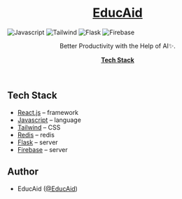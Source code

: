 <a href="https://streamsapp.me">
  <h1 align="center">EducAid</h1>
</a>

![Javascript](https://img.shields.io/badge/javascript-%23007ACC.svg?style=for-the-badge&logo=javascript&logoColor=white)
![Tailwind](https://img.shields.io/badge/tailwindcss-hotpink.svg?style=for-the-badge&logo=tailwindcss&logoColor=white)
![Flask](https://img.shields.io/badge/flask-%23E34F26.svg?style=for-the-badge&logo=flask&logoColor=white)
![Firebase](https://img.shields.io/badge/firebase-%#0e6bd0.svg?style=for-the-badge&logo=firebase&logoColor=white)


<p align="center">
  Better Productivity with the Help of AI✨.
</p>


<p align="center">
  <a href="#tech-stack"><strong>Tech Stack</strong></a>
</p>
<br/>


## Tech Stack

- [React.js](https://react.dev/) – framework
- [Javascript](https://www.typescriptlang.org/) – language
- [Tailwind](https://tailwindcss.com/) – CSS
- [Redis](https://upstash.com/) – redis
- [Flask](https://flask.palletsprojects.com/en/3.0.x/) – server
- [Firebase](https://firebase.google.com/) – server



## Author

- EducAid ([@EducAid](https://github.com/SWE-Final-Project-1))
